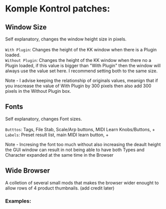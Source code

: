 # Komple Kontrol patches:

## Window Size
Self explanatory, changes the window height size in pixels.<br>
<br>
`With Plugin`: Changes the height of the KK window when there is a Plugin loaded.<br>
`Without Plugin`: Changes the height of the KK window when there no a Plugin loaded, if this value is bigger than "With Plugin" then the window will always use the value set here. I recommend setting both to the same size.<br>

Note - I advise keeping the relationship of originals values, meanign that if you inscrease the value of With Plugin by 300 pixels then also add 300 pixels in the Without Plugin box.<br>

## Fonts
Self explanatory, changes Font sizes.<br>
<br>
`Butttos`: Tags, File Stab, Scale/Arp buttons, MIDI Learn Knobs/Buttons, +<br>
`Labels`: Preset result list, main MIDI learn button, +<br>


Note - Incresing the font too much without also increasing the deault height the GUI window can result in not being able to have both Types and Character expanded at the same time in the Browser<br>

## Wide Browser
A colletion of several small mods that makes the browser wider enought to allow rows of 4 product thumbnails. (add credit later)

### Examples:
